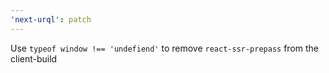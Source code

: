 ```yaml
---
'next-urql': patch
---
```


Use `typeof window !== 'undefiend'` to remove `react-ssr-prepass` from the client-build
